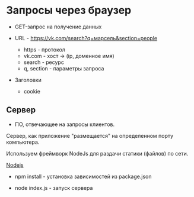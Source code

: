 # Запросы через браузер

* GET-запрос на получение данных

- URL - https://vk.com/search?q=марсель&section=people

	* https - протокол
	* vk.com - хост -> (ip, доменное имя)
	* search - ресурс
	* q, section - параметры запроса

- Заголовки
	* cookie

## Сервер

* ПО, отвечающее на запросы клиентов.

Сервер, как приложение "размещается" на определенном порту компьютера.

Используем фреймворк NodeJs для раздачи статики (файлов) по сети.

[Nodejs](https://nodejs.org/en/download/)

* npm install - установка зависимостей из package.json

* node index.js - запуск сервера	